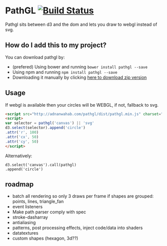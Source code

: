 # PathGL [![Build Status](https://travis-ci.org/adnan-wahab/pathgl.png?branch=master)](https://travis-ci.org/adnan-wahab/pathgl)
Pathgl sits between d3 and the dom and lets you draw to webgl instead of svg.


## How do I add this to my project?

You can download pathgl by:

* (prefered) Using bower and running `bower install pathgl --save`
* Using npm and running `npm install pathgl --save`
* Downloading it manually by clicking [here to download zip version](https://github.com/adnan-wahab/pathgl/archive/gh-pages.zip)

## Usage

If webgl is available then your circles will be WEBGL, if not, fallback to svg.
```html
<script src="http://adnanwahab.com/pathgl/dist/pathgl.min.js" charset="utf-8"></script>
<script>
var selector = pathgl('canvas') || 'svg'
d3.select(selector).append('circle')
.attr('r', 100)
.attr('cx', 50)
.attr('cy', 50)
</script>
```

Alternatively:
```
d3.select('canvas').call(pathgl)
.append('circle')
```

## roadmap
 - batch all rendering so only 3 draws per frame if shapes are grouped: points, lines, triangle_fan
 - event listeners
 - Make path parser comply with spec
 - stroke-dasharray
 - antialiasing
 - patterns, post processing effects, inject code/data into shaders
 - datatextures
 - custom shapes (hexagon, 3d??)
